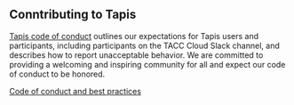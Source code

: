 ## Conntributing to Tapis

[Tapis code of conduct](https://tapis-project.org/code-conduct/) outlines our expectations for Tapis users and participants, including participants on the TACC Cloud Slack channel, and describes how to report unacceptable behavior. We are committed to providing a welcoming and inspiring community for all and expect our code of conduct to be honored. 

[Code of conduct and best practices](https://docs.google.com/presentation/d/1Z7bitctNRlikrQRWWnxufB3AzMG4fqyAHYQjj8in-xA/edit?usp=sharing)


